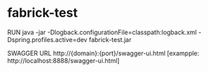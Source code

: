 # fabrick-test

RUN 
java -jar -Dlogback.configurationFile=classpath:logback.xml -Dspring.profiles.active=dev fabrick-test.jar


SWAGGER URL
http://{domain}:{port}/swagger-ui.html [exampple: http://localhost:8888/swagger-ui.html]
